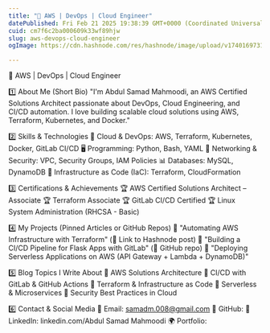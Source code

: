 ```yaml
---
title: "🚀 AWS | DevOps | Cloud Engineer"
datePublished: Fri Feb 21 2025 19:38:39 GMT+0000 (Coordinated Universal Time)
cuid: cm7f6c2ba000609k33wf89hjw
slug: aws-devops-cloud-engineer
ogImage: https://cdn.hashnode.com/res/hashnode/image/upload/v1740169731107/94847560-1247-4bbb-9924-7132945e31d5.png

---
```


🚀 AWS | DevOps | Cloud Engineer

1️⃣ About Me (Short Bio) 
"I'm Abdul Samad Mahmoodi, an AWS Certified Solutions Architect passionate about DevOps, Cloud Engineering, and CI/CD automation. I love building scalable cloud solutions using AWS, Terraform, Kubernetes, and Docker."

2️⃣ Skills & Technologies
🚀 Cloud & DevOps: AWS, Terraform, Kubernetes, Docker, GitLab CI/CD
🖥️ Programming: Python, Bash, YAML
📡 Networking & Security: VPC, Security Groups, IAM Policies
📊 Databases: MySQL, DynamoDB
🔧 Infrastructure as Code (IaC): Terraform, CloudFormation

3️⃣ Certifications & Achievements
🏆 AWS Certified Solutions Architect – Associate
🏆 Terraform Associate
🏆 GitLab CI/CD Certified
🏆 Linux System Administration (RHCSA - Basic)

4️⃣ My Projects (Pinned Articles or GitHub Repos)
🔹 "Automating AWS Infrastructure with Terraform" (🔗 Link to Hashnode post)
🔹 "Building a CI/CD Pipeline for Flask Apps with GitLab" (🔗 GitHub repo)
🔹 "Deploying Serverless Applications on AWS (API Gateway + Lambda + DynamoDB)"

5️⃣ Blog Topics I Write About
📌 AWS Solutions Architecture
📌 CI/CD with GitLab & GitHub Actions
📌 Terraform & Infrastructure as Code
📌 Serverless & Microservices
📌 Security Best Practices in Cloud

6️⃣ Contact & Social Media
📧 Email: samadm.008@gmail.com
🔗 GitHub: 
💼 LinkedIn: linkedin.com/Abdul Samad Mahmoodi
🌍 Portfolio:






